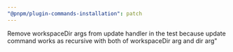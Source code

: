 ```yaml
---
"@pnpm/plugin-commands-installation": patch
---
```


Remove workspaceDir args from update handler in the test because update command works as recursive with both of workspaceDir arg and dir arg"
